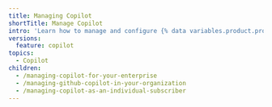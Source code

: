 ```yaml
---
title: Managing Copilot
shortTitle: Manage Copilot
intro: 'Learn how to manage and configure {% data variables.product.prodname_copilot_short %}.'
versions:
  feature: copilot
topics:
  - Copilot
children:
  - /managing-copilot-for-your-enterprise
  - /managing-github-copilot-in-your-organization
  - /managing-copilot-as-an-individual-subscriber
---
```

